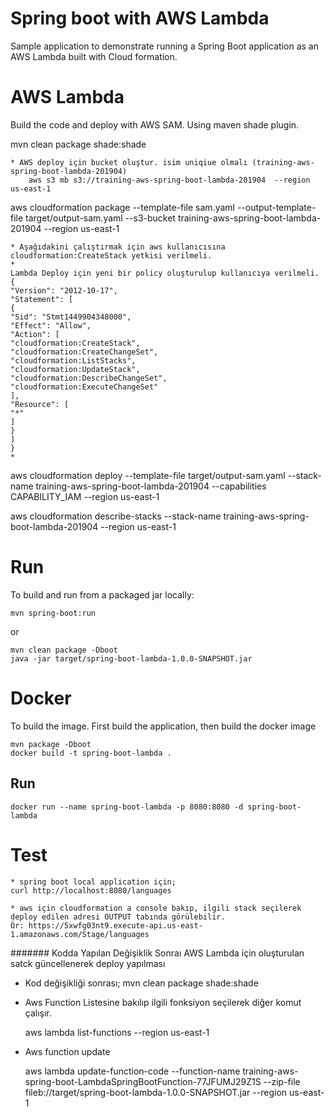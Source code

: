 # Spring boot with AWS Lambda

Sample application to demonstrate running a Spring Boot application as an AWS Lambda built with Cloud formation.

# AWS Lambda

Build the code and deploy with AWS SAM. Using maven shade plugin.

mvn clean package shade:shade

    * AWS deploy için bucket oluştur. isim uniqiue olmalı (training-aws-spring-boot-lambda-201904)
        aws s3 mb s3://training-aws-spring-boot-lambda-201904  --region us-east-1

aws cloudformation package --template-file sam.yaml --output-template-file target/output-sam.yaml --s3-bucket training-aws-spring-boot-lambda-201904  --region us-east-1
 
    * Aşağıdakini çalıştırmak için aws kullanıcısına cloudformation:CreateStack yetkisi verilmeli.
    *    
    Lambda Deploy için yeni bir policy oluşturulup kullanıcıya verilmeli. 
    {
    "Version": "2012-10-17",
    "Statement": [
    {
    "Sid": "Stmt1449904348000",
    "Effect": "Allow",
    "Action": [
    "cloudformation:CreateStack",
    "cloudformation:CreateChangeSet",
    "cloudformation:ListStacks",
    "cloudformation:UpdateStack",
    "cloudformation:DescribeChangeSet",
    "cloudformation:ExecuteChangeSet"
    ],
    "Resource": [
    "*"
    ]
    }
    ]
    }   
    *
    
aws cloudformation deploy --template-file target/output-sam.yaml --stack-name training-aws-spring-boot-lambda-201904 --capabilities CAPABILITY_IAM --region us-east-1
 
aws cloudformation describe-stacks --stack-name training-aws-spring-boot-lambda-201904  --region us-east-1

# Run

To build and run from a packaged jar locally:

    mvn spring-boot:run

or 

    mvn clean package -Dboot
    java -jar target/spring-boot-lambda-1.0.0-SNAPSHOT.jar

# Docker

To build the image. First build the application, then build the docker image

    mvn package -Dboot
    docker build -t spring-boot-lambda .
    
## Run

    docker run --name spring-boot-lambda -p 8080:8080 -d spring-boot-lambda
    
# Test

    * spring boot local application için;
    curl http://localhost:8080/languages
    
    * aws için cloudformation a console bakıp, ilgili stack seçilerek deploy edilen adresi OUTPUT tabında görülebilir.
    Ör: https://5xwfg03nt9.execute-api.us-east-1.amazonaws.com/Stage/languages
    



####### Kodda Yapılan Değişiklik Sonraı AWS Lambda için oluşturulan satck güncellenerek deploy yapılması
 * Kod değişikliği sonrası;
    mvn clean package shade:shade
    
 * Aws Function Listesine bakılıp ilgili fonksiyon seçilerek diğer komut çalışır.

    aws lambda list-functions --region us-east-1

 *  Aws function update
 
    aws lambda update-function-code --function-name training-aws-spring-boot-LambdaSpringBootFunction-77JFUMJ29Z1S --zip-file fileb://target/spring-boot-lambda-1.0.0-SNAPSHOT.jar --region us-east-1

